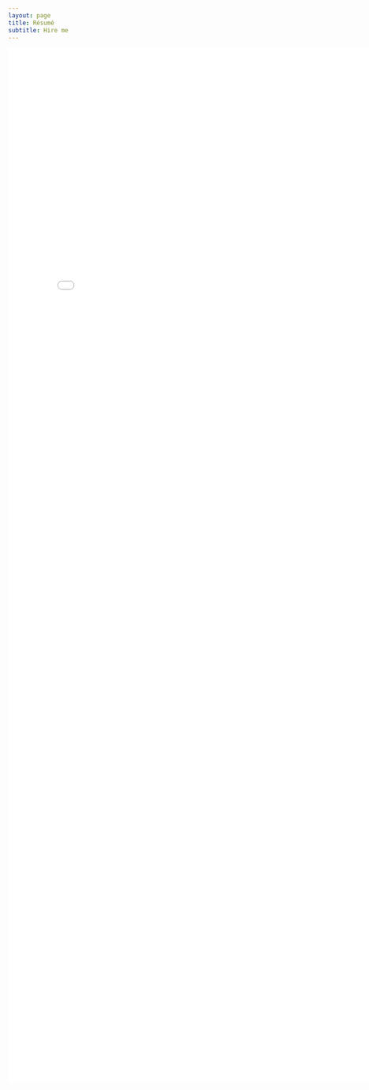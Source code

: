 ```yaml
---
layout: page
title: Résumé
subtitle: Hire me
---
```


<embed src="/Resume.pdf" width="800px" height="2100px" />
